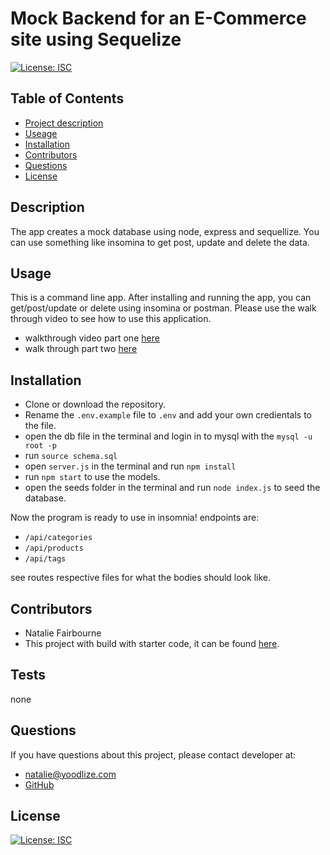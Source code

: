   # Mock Backend for an E-Commerce site using Sequelize
  
   [![License: ISC](https://img.shields.io/badge/License-ISC-blue.svg)](https://opensource.org/licenses/ISC) 

  ## Table of Contents
  - [Project description](#Description)
  - [Useage](#Usage)
  - [Installation](#Installation)
  - [Contributors](#Contributors)
  - [Questions](#Questions)
  - [License](#License)

  ## Description
  The app creates a mock database using node,  express and sequellize. You can use something like insomina to get post, update and delete the data. 

  ## Usage
  This is a command line app.  After installing and running the app, you can get/post/update or delete using insomina or postman. Please use the walk through video to see how to use this application. 
  - walkthrough video part one [here](https://drive.google.com/file/d/1GLx75C_eqALuCW60IXoXc8DEpbpqAAgC/view)
  - walk through part two [here](https://drive.google.com/file/d/1oNQb-AkqVLZGbaz1qn9sCpu0tfO1l7U3/view)
  

  ## Installation
  * Clone or download the repository.
  * Rename the `.env.example` file to `.env` and add your own credientals to the file.
  * open the db file in the terminal and login in to mysql with the `mysql -u root -p`
  * run `source schema.sql`
  * open `server.js` in the terminal and run `npm install`
  * run `npm start` to use the models.
  * open the seeds folder in the terminal and run `node index.js` to seed the database.

  Now the program is ready to use in insomnia! endpoints are:
 - `/api/categories`
  - `/api/products`
 - `/api/tags`

  see routes respective files for what the bodies should look like.    


  ## Contributors
  - Natalie Fairbourne
  - This project with build with starter code, it can be found [here](https://github.com/coding-boot-camp/fantastic-umbrella). 

  ## Tests
  none

  ## Questions
  If you have questions about this project, please contact developer at:
  - natalie@yoodlize.com 
  - [GitHub](https://github.com/nadybee)

  ## License
   [![License: ISC](https://img.shields.io/badge/License-ISC-blue.svg)](https://opensource.org/licenses/ISC) 

